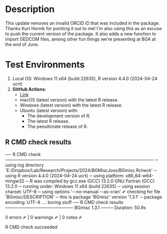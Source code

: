 
# Description

This update removes an invalid ORCID iD that was included in the package.
Thanks Kurt Hornik for pointing it out to me! I'm also using this as an excuse to push the current version of the package. It also adds a new function to import GEDCOM files, among other fun things we're presenting at BGA at the end of June.

# Test Environments

1. Local OS: Windows 11 x64 (build 22635), R version 4.4.0 (2024-04-24 ucrt)
2. **GitHub Actions**:  
    - [Link](https://github.com/R-Computing-Lab/BGmisc/actions/runs/9537543756)
    - macOS (latest version) with the latest R release.
    - Windows (latest version) with the latest R release.
    - Ubuntu (latest version) with:
        - The development version of R.
        - The latest R release.
        - The penultimate release of R.
        
## R CMD check results

── R CMD check ────────────────────────────────────────────────
─  using log directory 'E:/Dropbox/Lab/Research/Projects/2024/BGMiscJoss/BGmisc.Rcheck'
─  using R version 4.4.0 (2024-04-24 ucrt)
─  using platform: x86_64-w64-mingw32
─  R was compiled by
       gcc.exe (GCC) 13.2.0
       GNU Fortran (GCC) 13.2.0
─  running under: Windows 11 x64 (build 22635)
─  using session charset: UTF-8
─  using options '--no-manual --as-cran'
✔  checking for file 'BGmisc/DESCRIPTION'
─  this is package 'BGmisc' version '1.3.1'
─  package encoding: UTF-8
.... boring stuff
── R CMD check results ────────────────────── BGmisc 1.3.1 ────
Duration: 50.9s

0 errors ✔ | 0 warnings ✔ | 0 notes ✔

R CMD check succeeded
